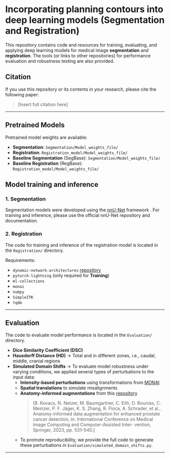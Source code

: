 # Incorporating planning contours into deep learning models (Segmentation and Registration)

This repository contains code and resources for training, evaluating,
and applying deep learning models for medical image **segmentation** and **registration**.
The tools (or links to other repositories) for performance evaluation and robustness testing are also provided.

## Citation
If you use this repository or its contents in your research, please cite the following paper:
> [Insert full citation here]
---

## Pretrained Models
Pretrained model weights are available:
- **Segmentation**: `Segmentation/Model_weights_file/`
- **Registration**: `Registration_model/Model_weights_file/`
- **Baseline Segmentation** (SegBase): `Segmentation/Model_weights_file/`
- **Baseline Registration** (RegBase): `Registration_model/Model_weights_file/`

## Model training and inference
### 1. Segmentation
Segmentation models were developed using the [nnU-Net](https://github.com/MIC-DKFZ/nnUNet) framework . 
For training and inference, please use the official nnU-Net repository and documentation.

### 2. Registration
The code for training and inference of the registration model is located in the `Registration/` directory.

Requirements:
- `dynamic-network-architectures` [repository](https://github.com/MIC-DKFZ/dynamic-network-architectures)
- `pytorch-lightning` (only required for **Training**)
- `ml-collections`
- `monai`
- `numpy`
- `SimpleITK`
- `tqdm`

---

## Evaluation
The code to evaluate model performance is located in the `Evaluation/` directory.
- **Dice Similarity Coefficient (DSC)**
- **Hausdorff Distance (HD)** &rarr; Total and in different zones, i.e., caudal, middle, cranial regions
- **Simulated Domain Shifts** &rarr; To evaluate model robustness under varying conditions, we applied several types of perturbations to the input data:
  - **Intensity-based perturbations** using transformations from [MONAI](https://github.com/Project-MONAI/MONAI/tree/dev)
  - **Spatial translations** to simulate misalignments
  - **Anatomy-informed augmentations** from this [repository](https://github.com/MIC-DKFZ/anatomy_informed_DA)
    > [B. Kovacs, N. Netzer, M. Baumgartner, C. Eith, D. Bounias, C. Meinzer, P. F. Jäger, K. S. Zhang,
R. Floca, A. Schrader, et al., Anatomy-informed data augmentation for enhanced prostate cancer
detection, in: International Conference on Medical Image Computing and Computer-Assisted Inter-
vention, Springer, 2023, pp. 531–540.]
  - To promote reproducibility, we provide the full code to generate these perturbations in `Evaluation/simulated_domain_shifts.py`.
---

